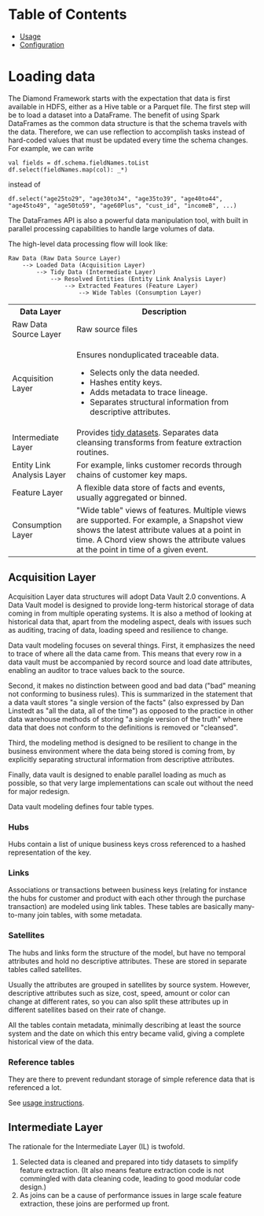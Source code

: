 # Table of Contents

* [Usage](usage.md)
* [Configuration](configuration.md)

# Loading data

The Diamond Framework starts with the expectation that data is first available in HDFS, either as a Hive table or a Parquet file. The first step will be to load a dataset into a DataFrame. The benefit of using Spark DataFrames as the common data structure is that the schema travels with the data. Therefore, we can use reflection to accomplish tasks instead of hard-coded values that must be updated every time the schema changes. For example, we can write
 
    val fields = df.schema.fieldNames.toList
    df.select(fieldNames.map(col): _*)

instead of

    df.select("age25to29", "age30to34", "age35to39", "age40to44", "age45to49", "age50to59", "age60Plus", "cust_id", "incomeB", ...)

The DataFrames API is also a powerful data manipulation tool, with built in parallel processing capabilities to handle large volumes of data.

The high-level data processing flow will look like:

    Raw Data (Raw Data Source Layer)
        --> Loaded Data (Acquisition Layer)
            --> Tidy Data (Intermediate Layer)
                --> Resolved Entities (Entity Link Analysis Layer)
                    --> Extracted Features (Feature Layer)
                        --> Wide Tables (Consumption Layer)

<table>
    <tr>
        <th>Data Layer
        <th>Description
    </tr>
    <tr>
        <td>Raw Data Source Layer
        <td>Raw source files
    </tr>
    <tr>
        <td>Acquisition Layer
        <td>
            <p>Ensures nonduplicated traceable data.
            <ul>
                <li>Selects only the data needed.
                <li>Hashes entity keys.
                <li>Adds metadata to trace lineage.
                <li>Separates structural information from descriptive attributes.
            </ul>
        </td>
    </tr>
    <tr>
        <td>Intermediate Layer
        <td>Provides <a href="http://vita.had.co.nz/papers/tidy-data.pdf">tidy datasets</a>. Separates data cleansing transforms from feature extraction routines.
    </tr>
    <tr>
        <td>Entity Link Analysis Layer
        <td>For example, links customer records through chains of customer key maps.
    </tr>
    <tr>
        <td>Feature Layer
        <td>A flexible data store of facts and events, usually aggregated or binned.
    </tr>
    <tr>
        <td>Consumption Layer
        <td>"Wide table" views of features. Multiple views are supported. For example, a Snapshot view shows the latest attribute values at a point in time. A Chord view shows the attribute values at the point in time of a given event.
    </tr>
</table>


## Acquisition Layer

Acquisition Layer data structures will adopt Data Vault 2.0 conventions. A Data Vault model is designed to provide long-term historical storage of data coming in from multiple operating systems. It is also a method of looking at historical data that, apart from the modeling aspect, deals with issues such as auditing, tracing of data, loading speed and resilience to change.

Data vault modeling focuses on several things. First, it emphasizes the need to trace of where all the data came from. This means that every row in a data vault must be accompanied by record source and load date attributes, enabling an auditor to trace values back to the source.

Second, it makes no distinction between good and bad data ("bad" meaning not conforming to business rules). This is summarized in the statement that a data vault stores "a single version of the facts" (also expressed by Dan Linstedt as "all the data, all of the time") as opposed to the practice in other data warehouse methods of storing "a single version of the truth" where data that does not conform to the definitions is removed or "cleansed".

Third, the modeling method is designed to be resilient to change in the business environment where the data being stored is coming from, by explicitly separating structural information from descriptive attributes.

Finally, data vault is designed to enable parallel loading as much as possible, so that very large implementations can scale out without the need for major redesign.

Data vault modeling defines four table types.

### Hubs

Hubs contain a list of unique business keys cross referenced to a hashed representation of the key.

### Links

Associations or transactions between business keys (relating for instance the hubs for customer and product with each other through the purchase transaction) are modeled using link tables. These tables are basically many-to-many join tables, with some metadata.

### Satellites

The hubs and links form the structure of the model, but have no temporal attributes and hold no descriptive attributes. These are stored in separate tables called satellites.

Usually the attributes are grouped in satellites by source system. However, descriptive attributes such as size, cost, speed, amount or color can change at different rates, so you can also split these attributes up in different satellites based on their rate of change.

All the tables contain metadata, minimally describing at least the source system and the date on which this entry became valid, giving a complete historical view of the data.

### Reference tables

They are there to prevent redundant storage of simple reference data that is referenced a lot.

See [usage instructions](usage.md).

## Intermediate Layer

The rationale for the Intermediate Layer (IL) is twofold.

1. Selected data is cleaned and prepared into tidy datasets to simplify feature extraction. (It also means feature extraction code is not commingled with data cleaning code, leading to good modular code design.)
2. As joins can be a cause of performance issues in large scale feature extraction, these joins are performed up front.

